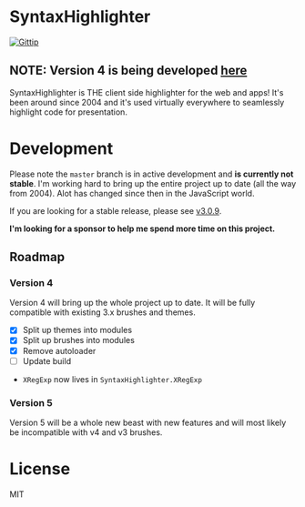 # SyntaxHighlighter

[![Gittip](http://img.shields.io/gittip/alexgorbatchev.svg)](https://www.gittip.com/syntaxhighlighter/)

## NOTE: Version 4 is being developed [here](https://github.com/syntaxhighlighter)

SyntaxHighlighter is THE client side highlighter for the web and apps! It's been around since
2004 and it's used virtually everywhere to seamlessly highlight code for presentation.

# Development

Please note the `master` branch is in active development and **is currently not stable**. I'm working hard to bring up the entire project up to date (all the way from 2004). Alot has changed since then in the JavaScript world.

If you are looking for a stable release, please see [v3.0.9](https://github.com/syntaxhighlighter/syntaxhighlighter/releases/tag/v3.0.9).

**I'm looking for a sponsor to help me spend more time on this project.**

## Roadmap

### Version 4

Version 4 will bring up the whole project up to date. It will be fully compatible with existing 3.x brushes and themes.

- [x] Split up themes into modules
- [x] Split up brushes into modules
- [x] Remove autoloader
- [ ] Update build

* `XRegExp` now lives in `SyntaxHighlighter.XRegExp`

### Version 5

Version 5 will be a whole new beast with new features and will most likely be incompatible with v4 and v3 brushes.

# License

MIT

